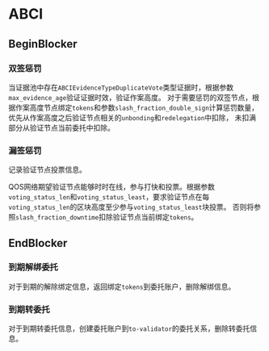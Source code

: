# ABCI

## BeginBlocker

### 双签惩罚

当证据池中存在`ABCIEvidenceTypeDuplicateVote`类型证据时，根据参数`max_evidence_age`验证证据时效，验证作案高度。
对于需要惩罚的双签节点，根据作案高度节点绑定`tokens`和参数`slash_fraction_double_sign`计算惩罚数量，优先从作案高度之后验证节点相关的`unbonding`和`redelegation`中扣除，
未扣满部分从验证节点当前委托中扣除。

### 漏签惩罚

记录验证节点投票信息。

QOS网络期望验证节点能够时时在线，参与打快和投票。根据参数`voting_status_len`和`voting_status_least`，要求验证节点在每`voting_status_len`的区块高度至少参与`voting_status_least`块投票。
否则将参照`slash_fraction_downtime`扣除验证节点当前绑定`tokens`。

## EndBlocker

### 到期解绑委托

对于到期的解除绑定信息，返回绑定`tokens`到委托账户，删除解绑信息。

### 到期转委托

对于到期转委托信息，创建委托账户到`to-validator`的委托关系，删除转委托信息。